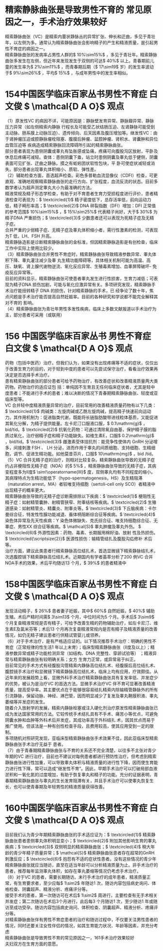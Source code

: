 # 精索静脉曲张是导致男性不育的 常见原因之一，手术治疗效果较好  
精索静脉曲张（VC）是精索内蔓状静脉丛的异常扩张、伸长和迂曲，多见于青壮年，以左侧为多。通常认为精索静脉曲张会影响精子的产生和精液质量，是引起男性不育症的病因之一。  
精索静脉曲张的发病率占男性人群的$ 10\%\sim15\%$ ，多见于青壮年。精索静脉曲张多发生在左侧，但近年来发现发生于双侧的可达$ 40\%$ 以上。青春期前儿童的发生率为$ 2\%\sim11\%$ ，而青春期后期（$ 17\sim19$  岁）的发生率波动于$ 9\%\sim26\%$ ，平均$ 15\%$ ，与成年男性中的发生率相似。  
# 154中国医学临床百家丛书男性不育症 白文俊 $ \mathcal{D A O}$    观点  
（1）原发性VC 的病因不详，可能原因是：静脉壁发育异常、静脉瓣异常、静脉压力异常（如左侧精索内静脉 行程长及可能受乙状结肠压迫、左肾静脉可能受到主动脉、肠系膜上动脉压迫）、遗传倾向、后天因素及腹压增加等。继发性VC：由于肾肿瘤压迫或腔静脉瘤栓阻塞、腹膜后肿瘤、盆腔肿瘤、肾积水、肾囊肿和异位血管压迫等 疾病造成精索静脉回流障碍所引起的精索静脉曲张。  
部分患者表现为患侧阴囊或睾丸有坠胀感或坠痛，疼痛可向腹股沟区放射，平卧及休息后疼痛可减轻。查体：患侧阴囊下垂，站立时患侧阴囊及睾丸低于健侧，阴囊表面可见扩张、迂曲之静脉。摸之有蚯蚓团状软性包块，平 卧可使症状减轻或消失。部分患者出现睾丸体积缩小、质软、弹性差。  
（2）辅助检查方面，首选超声检查。彩色多普勒血流显像仪（CDFI）检查，可更直观、准确地观察精索静脉曲张的走行方向、扩张程度，血流反流的状态。目前多数学者认为超声测定睾丸大小为最准确的方法。  
精液常规及精子形态学检查，有助于对不育患者生育力受损程度进行评价，患者精液检查可表现为：$ \textcircled{1}$    精子密度低下，总存活率低，前向运动力低，精子畸形率高；$ \textcircled{2}$    DNA 碎裂指数（DFI）增加：DFI 正常值的参考范围$ 10\%\sim15\%$ ，$ 15\%\sim25\%$  代表精子尚好，大于$ 30\%$  为精子DNA 严重损伤；$ \textcircled{3}$    少数患者还可以表现为死精子症及无精子症。  
合并严重的少弱精子症、无精子症及睾丸体积缩小者，需行性激素的检测，可表现为T 低，LH、FSH 升高。  
精索静脉造影是诊断精索静脉曲张的金标准，但因精索静脉造影是有创检查，临床工作中实际上使用比较少。  
（3）精索静脉曲张合并男性不育症时，精索静脉曲张导致精液参数异常、睾丸体积下降、睾丸灌注减少及睾 丸生精功能障碍等，具体相关机制可能为高温、高压、缺氧、肾上腺代谢物逆流、氧化反应异常、生殖毒素增加、血睾屏障破坏- 免疫反应异常等。  
目前的资料显示，精索静脉曲张可使患者睾丸发生进行性损害，生育力减低；可表现为精子DNA 损伤加剧，可能与氧化应激异常有关。多项研究发现，精索静脉手术治疗能扭转精子 DNA  的损伤，针对精索静脉的手术，已 经争论了数十年，焦点问题是手术治疗能否提高自然妊娠率。目前的各种研究和学说都不能完全解释其对不育的 影响。  
（4）精索静脉曲张为青壮年男性多发性疾病，临床上多数文献报道以手术治疗为主，部分患者可采用（或联用）  
# 156 中国医学临床百家丛书 男性不育症 白文俊 $ \mathcal{D A O}$    观点  
药物（包括中医药）治疗。但我们认为，如果没有出现疼痛等不适的症状，仅仅出于改善生育力的目的，对于轻到中度的患者可以先尝试保守治疗，看看治疗效果再决定是否选择手术治疗。  
患有精索静脉曲张的部分患者可给予药物治疗，有改善症状和改善精液质量两大类药物。药物治疗的适应证包 括：单纯因不生育且无任何临床症状者，尤其是轻中度患者；不能进行手术的患者；难以决断的情况下青春期精索静脉曲张、轻度或亚临床型等。  
VC 合并轻中度精液质量异常的治疗，目前常用的改善精液质量药物有以下几类：$ \textcircled{1}$    肉碱类：左旋肉碱或乙酰左旋肉碱，提高精子快速前向运动力。其作用机制为：促进脂类代谢，既能将长链脂肪酸带进线粒体基质，又能促进其氧化分解，为精子提供能量。左卡尼汀口服液口服，$ 0.1\mathrm{g}$    ，bid/tid。$ \textcircled{2}$    抗氧化药物：可通过清除氧自由基，保护精子膜的脂质过氧化，治疗弱精子症和精子功能缺失。如维生素E，口服$ 0.2\mathrm{g}$    ，bid/tid。$ \textcircled{3}$    雌激素受体拮抗剂：能竞争性使体内 GnRH  分泌增多，间接刺激 FSH 、 LH 分泌，进而作用于睾丸的间质细胞、支持细胞、生精细胞，调节、促进生精功能。如他莫昔芬片，口服$ 10\mathrm{mg}$    ，bid /tid。  
（5）VC 合并无精子症的治疗，则相对比较复杂。精索静脉曲张导致的无精子症约占非梗阻性无精子症（NOA）的$ 5\%$ ，精索静脉曲张导致的无精子症，其病变程度多为Ⅱ度$ \sim\!\operatorname{III}$    度，双侧睾丸均有不同程度的缩小。其病理特点为生精功能低下（hypo-spermatogenesis，HS）及生精阻滞（maturation arrest，MA）者较唯支持细胞（sertoli-cell only SCO）者精液中出现精子的概率更大。  
精索静脉曲张导致的无精子症诊断需排除以下疾病：$ \textcircled{1}$    梗阻性无精子症：如射精管囊肿、射精管狭窄、附睾结核等疾病。$ \textcircled{2}$    生殖道感染：如射精管炎、精囊炎、附睾炎等。$ \textcircled{3}$    下丘脑疾病：卡尔曼综合征，特发性性腺功能减退、垂体柄阻断综合征等疾病。$ \textcircled{4}$    染色体异常及先天性疾病：Y 染色体微缺失、克氏综合征、唯支持细胞综合征、无睾症、男性XX 综合征等疾病。$ \mathcal{S}$    睾丸肿瘤及睾丸外伤。 $ \textcircled{6}$     外源性因素：药物、毒素、长期服用棉籽油、放射 性及热损伤。 $ \textcircled{\scriptsize{2}}$     医源性损伤：输精管结扎及腹股沟疝修补 术后等。  
治疗方面，建议此类患者行精索静脉高位结扎术，首选显微镜下精索静脉结扎术，次选腹腔镜下精索静脉高位结扎术。近期国内有学者荟萃分析了200 例VC 合并NOA手术的效果，术后平均随访13 个月，$ 39\%$ 的患者精液中  
# 158中国医学临床百家丛书男性不育症 白文俊 $ \mathcal{D A O}$    观点  
发现活动精子，$ 26\%$  患者妻子妊娠，其中$ 60\%$ 自然妊娠，$ 40\%$  辅助生殖。术后产精时间需$ 3\sim13$ 个月，中位时间为5 个月。手术后$ 3\sim9$  个月复查精液常规是否有精子，可给予改善生精的药物辅助治疗，如左卡尼汀、维生素E及氯米芬等；术后13 个月再次复查精液常规内是否有精子及精液质量的改善情况，如仍无精子建议患者行供精试管婴儿或领养。  
（6）对于手术治疗，是有严格适应证的。以下情况推荐手术治疗：明确的男性不育症（正常规律的性生活1 年以上未育）；临床型精索静脉曲张（Ⅱ度及以上）；精液参数异常或精子功能检测异常（如结构、DNA 完整性、穿卵试验等） ；精液异常与精索静脉曲张有较明确关系；女方 生育力正常，或异常易于纠正。  
目前常见的手术方式有经腹股沟管精索内静脉高位结扎术、经腹膜后高位结扎术、腹腔镜手术治疗和显微镜下精索静脉高位结扎术，临床上均有应用，疗效颇佳。从近年来的发展趋势上看，显微外科手术治疗精索静脉曲张具有复发率低、并发症少的优势，被认为是治疗VC 的首选方法。显微手术治疗VC 伴不育可显著改善精液质量，提高受孕率。其主要优点在于能够很容易结扎精索内除输精管静脉外的所有引流静脉，保留动脉、神经、淋巴管，因而明显减少了复发及睾丸鞘膜积液、睾丸萎缩等并发症的发生。  
随着介入放射学的发展，精索内静脉栓塞或注入硬化剂治疗原发性精索静脉曲张已成为发达国家常用的方法。它较传统手术结扎具有不手术、痛苦小等优点，可避免阴囊水肿和血肿等外科术后并发症，其成功率高于外科结扎 术，因其优点而易于推广使用。但该法是一种有创性检查手段，且费用较高，使其应用受到一定的限制。  
多项随机对照研究发现，亚临床型精索静脉曲张手术效果不佳，因此亚临床型精索静脉曲张手术治疗无益于 患者。  
（7）由于青春期精索静脉曲张与不育的关系还不完全清楚，以往多不主张对青少年期的VC 进行治疗，目前也不建议对每例患者都进行预防性治疗。但考虑到精索静脉曲张进行性加重，可以导致睾丸体积与精液质量的进行性下降，因而使生育能力进行性下降，常可以造成“继发性不育”。因此，早期手术治疗可以打破局部血液淤积和一氧化氮的过度增加，有助于恢复睾丸和精子的功能。充分的证据表明，青春期精索静脉曲张与睾丸的生长发育阻滞有关，并且手术治疗可以使睾丸恢复生长，也可以使青春期及年轻男性的精液质量获得改善。  
# 160中国医学临床百家丛书男性不育症 白文俊 $ \mathcal{D A O}$    观点  
目前我们认为青少年期精索静脉曲张的手术适应证为：$ \textcircled{1}$    精索静脉曲张患者患侧睾丸体积明显变小；$ \textcircled{2}$    附加其他影响生育的睾丸疾病；$ \textcircled{3}$    双侧明显的精索静脉曲张；$ \textcircled{4}$    稍大年龄的青少年精子质量异常；$ \mathcal{S}$    精索静脉曲张患者存在超常的GnRH 刺激反应；$ \textcircled{6}$    抱怨有不适的症状性患者。没有这些情况的青少年精索静脉曲张就应当随访，直至在适当年龄可以分析精液质量为止。非手术治疗的患者，推荐每年监测睾丸体积，如存在睾丸萎缩等情况仍考虑手术治疗。  
（8）对于VC 的患者，需要长期随访。未行手术治疗的成年患者，精液质量正常，有生育要求者，至少应每$ 1\sim2$  年随访1 次，随访内容包括病史询问、体格检查、阴囊超声、精液分析、疼痛评分等。  
接受手术的患者，第一次随访可在术后$ 1\sim2$ 周进行，主要检查有无手术相关并发症；第二次随访在术后3个月进行，此后每3 个月随访1 次，至少随访1 年或随访至成功受孕。随访内容包括病史询问、体积检查、阴囊超声、精液分析、疼痛评分等。  
对精索静脉曲张伴有男性不育症患者的治疗和随访过程中，不仅要关注男性患者的情况，同时还要关注女性伴侣的情况，如其生育能力状况、年龄等因素，并充分考虑  
精索静脉曲张是导致男性不育的常见原因之一，161手术治疗效果较好  
夫妇双方在生育方面的意愿。  
